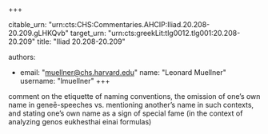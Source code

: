 +++


citable_urn: "urn:cts:CHS:Commentaries.AHCIP:Iliad.20.208-20.209.gLHKQvb"
target_urn: "urn:cts:greekLit:tlg0012.tlg001:20.208-20.209"
title: "Iliad 20.208-20.209"

authors:
- email: "muellner@chs.harvard.edu"
  name: "Leonard Muellner"
  username: "lmuellner"
+++

<p>comment on the etiquette of naming conventions, the omission of one’s own name in geneē-speeches vs. mentioning another’s name in such contexts, and stating one’s own name as a sign of special fame (in the context of analyzing genos eukhesthai einai formulas)</p>